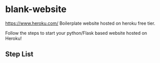 # blank-website

https://www.heroku.com/
Boilerplate website hosted on heroku free tier.

Follow the steps to start your python/Flask based website hosted on Heroku!

## Step List
